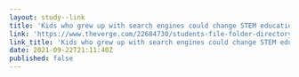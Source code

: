 ```yaml
---
layout: study--link
title: 'Kids who grew up with search engines could change STEM education forever - The Verge'
link: 'https://www.theverge.com/22684730/students-file-folder-directory-structure-education-gen-z'
link_title: 'Kids who grew up with search engines could change STEM education forever - The Verge'
date: 2021-09-22T21:11:40Z
published: false
---
```


